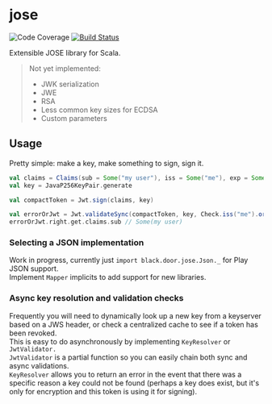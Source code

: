 # jose

![Code Coverage](https://codecov.io/gh/blackdoor-specialteams/jose/branch/master/graph/badge.svg)
[![Build Status](https://travis-ci.com/blackdoor-specialteams/jose.svg?branch=master)](https://travis-ci.com/blackdoor-specialteams/jose)

Extensible JOSE library for Scala.

> Not yet implemented:  
> * JWK serialization
> * JWE
> * RSA
> * Less common key sizes for ECDSA
> * Custom parameters

## Usage

Pretty simple: make a key, make something to sign, sign it.

```scala
val claims = Claims(sub = Some("my user"), iss = Some("me"), exp = Some(Instant.now.plus(1, ChronoUnit.DAYS)))
val key = JavaP256KeyPair.generate

val compactToken = Jwt.sign(claims, key)

val errorOrJwt = Jwt.validateSync(compactToken, key, Check.iss("me").orElse(JwtValidator.defaultValidator))
errorOrJwt.right.get.claims.sub // Some(my user)
```

### Selecting a JSON implementation

Work in progress, currently just `import black.door.jose.Json._` for Play JSON support.  
Implement `Mapper` implicits to add support for new libraries.

### Async key resolution and validation checks

Frequently you will need to dynamically look up a new key from a keyserver based on a JWS header, 
or check a centralized cache to see if a token has been revoked.   
This is easy to do asynchronously by implementing `KeyResolver` or `JwtValidator.`  
`JwtValidator` is a partial function so you can easily chain both sync and async validations.  
`KeyResolver` allows you to return an error in the event that there was a specific reason a key could not be found 
(perhaps a key does exist, but it's only for encryption and this token is using it for signing).